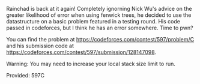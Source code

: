 Rainchad is back at it again! Completely ignorning Nick Wu's advice on the greater likelihood of error when using fenwick trees, he decided to use the datastructure on a basic problem featured in a testing round. His code passed in codeforces, but I think he has an error somewhere. Time to pwn?

You can find the problem at https://codeforces.com/contest/597/problem/C and his submission code at https://codeforces.com/contest/597/submission/128147098.

Warning: You may need to increase your local stack size limit to run.

Provided: 597C
